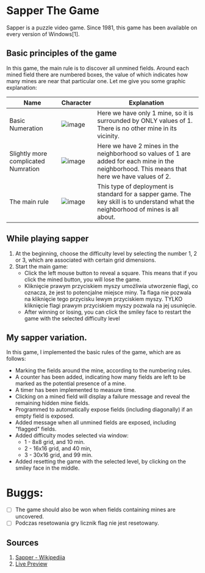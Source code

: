# Sapper The Game
Sapper is a puzzle video game. Since 1981, this game has been available on every version of Windows[1].
## Basic principles of the game 
In this game, the main rule is to discover all unmined fields. Around each mined field there are numbered boxes, the value of which indicates how many mines are near that particular one. Let me give you some graphic explanation: 

| Name     | Character | Explanation |
| ---      | ---       | ---         |
| Basic Numeration  | ![image](https://github.com/Cysiek96/Z2J/assets/113532109/2a92d42e-1ee5-421a-974b-70dae0d73a5e)        | Here we have only 1 mine, so it is surrounded by ONLY values of 1. There is no other mine in its vicinity.|
| Slightly more complicated Numration    |   ![image](https://github.com/Cysiek96/Z2J/assets/113532109/98d73749-6c01-4d14-8d8f-ad7e6db9e94a) | Here we have 2 mines in the neighborhood so values of 1 are added for each mine in the neighborhood. This means that here we have values of 2.|
|    The main rule   | ![image](https://github.com/Cysiek96/Z2J/assets/113532109/b224b6ae-ffb5-4780-8b43-34f84e9b2128) | This type of deployment is standard for a sapper game. The key skill is to understand what the neighborhood of mines is all about.|

## While playing sapper
1. At the beginning, choose the difficulty level by selecting the number 1, 2 or 3, which are associated with certain grid dimensions.
2. Start the main game:
     * Click the left mouse button to reveal a square. This means that if you click the mined button, you will lose the game.
     * Kliknięcie prawym przyciskiem myszy umożliwia utworzenie flagi, co oznacza, że jest to potencjalne miejsce miny. Ta flaga nie pozwala na kliknięcie tego przycisku lewym przyciskiem myszy. TYLKO kliknięcie flagi prawym przyciskiem myszy pozwala na jej usunięcie.
     * After winning or losing, you can click the smiley face to restart the game with the selected difficulty level

## My  sapper variation.
In this game, I implemented the basic rules of the game, which are as follows:
* Marking the fields around the mine, according to the numbering rules.
* A counter has been added, indicating how many fields are left to be marked as the potential presence of a mine.
* A timer has been implemented to measure time.
* Clicking on a mined field will display a failure message and reveal the remaining hidden mine fields.
* Programmed to automatically expose fields (including diagonally) if an empty field is exposed.
* Added message when all unmined fields are exposed, including "flagged" fields.
* Added difficulty modes selected via window:
  - 1 - 8x8 grid, and 10 min.
  - 2 - 16x16 grid, and 40 min,
  - 3 - 30x16 grid, and 99 min.
* Added resetting the game with the selected level, by clicking on the smiley face in the middle.

# Buggs:
- [ ] The game should also be won when fields containing mines are uncovered.
- [ ] Podczas resetowania gry licznik flag nie jest resetowany.

## Sources
1. [Sapper - Wikipediia](https://en.wikipedia.org/wiki/Minesweeper_(video_game))
2. [Live Preview](https://codepen.io/Cychu1996/full/YzRGmgM)

